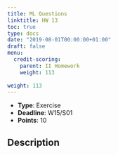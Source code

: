 ```yaml
---
title: ML Questions
linktitle: HW 13
toc: true
type: docs
date: "2019-08-01T00:00:00+01:00"
draft: false
menu:
  credit-scoring:
    parent: II Homework
    weight: 113
    
weight: 113
---
```


* **Type**: Exercise
* **Deadline**: W15/S01
* **Points**: 10

## Description